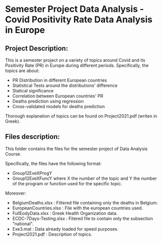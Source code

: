 # Semester Project Data Analysis - Covid Positivity Rate Data Analysis in Europe

## Project Description:
This is a semester project on a variety of topics around Covid and its Positivity Rate (PR) in Europe during different periods.
Specifically, the topics are about:
- PR Distribution in different European countries
- Statistical Tests around the distributions' difference
- Statical significance
- Correlation between European countries' PR
- Deaths prediction using regression
- Cross-validated models for deaths prediction

Thorough explanation of topics can be found on  Project2021.pdf (writen in Greek).

## Files description:
This folder contains the files for the semester project of Data Analysis Course.

Specifically, the files have the following format:
- Group12ExeXProgY
- Group12ExeXFuncY
where Χ the number of the topic and Υ the number of the program or function used for the 
specific topic.

Moreover:
- BelgiumDeaths.xlsx		: Filtered file containing only the deaths in Belgium.
- EuropeanCountries.xlsx	: File with the european countries used.
- FullEodyData.xlsx		: Greek Health Organization data.
- ECDC-7Days-Testing.xlsx	: Fitered file to contain only the subsection "national".
- Exe3.mat 			: Data already loaded for speed purposes.
- Project2021.pdf		: Description of topics.

